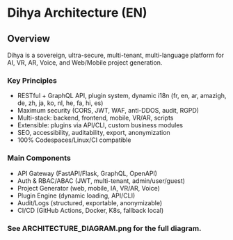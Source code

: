 # Dihya Architecture (EN)

## Overview
Dihya is a sovereign, ultra-secure, multi-tenant, multi-language platform for AI, VR, AR, Voice, and Web/Mobile project generation.

### Key Principles
- RESTful + GraphQL API, plugin system, dynamic i18n (fr, en, ar, amazigh, de, zh, ja, ko, nl, he, fa, hi, es)
- Maximum security (CORS, JWT, WAF, anti-DDOS, audit, RGPD)
- Multi-stack: backend, frontend, mobile, VR/AR, scripts
- Extensible: plugins via API/CLI, custom business modules
- SEO, accessibility, auditability, export, anonymization
- 100% Codespaces/Linux/CI compatible

### Main Components
- API Gateway (FastAPI/Flask, GraphQL, OpenAPI)
- Auth & RBAC/ABAC (JWT, multi-tenant, admin/user/guest)
- Project Generator (web, mobile, IA, VR/AR, Voice)
- Plugin Engine (dynamic loading, API/CLI)
- Audit/Logs (structured, exportable, anonymizable)
- CI/CD (GitHub Actions, Docker, K8s, fallback local)

### See ARCHITECTURE_DIAGRAM.png for the full diagram.

